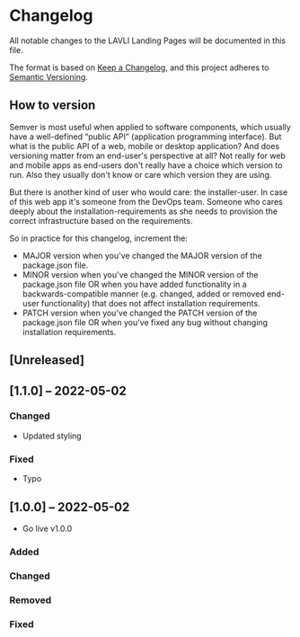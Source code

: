# Changelog

All notable changes to the LAVLI Landing Pages will be documented in this file.

The format is based on [Keep a Changelog](https://keepachangelog.com/en/1.0.0/),
and this project adheres to [Semantic Versioning](https://semver.org/spec/v2.0.0.html).

## How to version

Semver is most useful when applied to software components, which usually have a
well-defined “public API” (application programming interface). But what is the
public API of a web, mobile or desktop application? And does versioning matter
from an end-user's perspective at all? Not really for web and mobile apps as
end-users don't really have a choice which version to run. Also they usually
don't know or care which version they are using.

But there is another kind of user who would care: the installer-user. In case
of this web app it's someone from the DevOps team. Someone who cares deeply
about the installation-requirements as she needs to provision the correct
infrastructure based on the requirements.

So in practice for this changelog, increment the:

- MAJOR version when you've changed the MAJOR version of the package.json file.
- MINOR version when you've changed the MINOR version of the package.json file
  OR when you have added functionality in a backwards-compatible manner (e.g.
  changed, added or removed end-user functionality) that does not affect
  installation requirements.
- PATCH version when you've changed the PATCH version of the package.json file
  OR when you've fixed any bug without changing installation requirements.

## [Unreleased]

## [1.1.0] – 2022-05-02

### Changed

- Updated styling

### Fixed

- Typo

## [1.0.0] – 2022-05-02

- Go live v1.0.0

### Added

### Changed

### Removed

### Fixed
